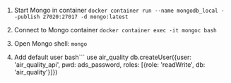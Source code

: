1. Start Mongo in container
`docker container run --name mongodb_local --publish 27020:27017 -d mongo:latest`

2. Connect to Mongo container
`docker container exec -it mongoc bash`

3. Open Mongo shell:
`mongo`

4. Add default user
bash```
    use air_quality
    db.createUser({user: 'air_quality_api', pwd: ads_password, roles: [{role: 'readWrite', db: 'air_quality'}]})
```
